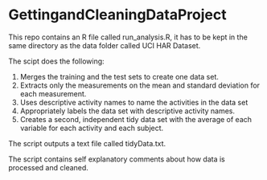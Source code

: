 GettingandCleaningDataProject
=============================

This repo contains an R file called run_analysis.R, it has to be kept in the same directory as the data folder called UCI HAR Dataset. 

The scipt does the following: 

1. Merges the training and the test sets to create one data set.
2. Extracts only the measurements on the mean and standard deviation for each measurement.
3. Uses descriptive activity names to name the activities in the data set
4. Appropriately labels the data set with descriptive activity names.
5. Creates a second, independent tidy data set with the average of each variable for each activity and each subject.

The script outputs a text file called tidyData.txt.

The script contains self explanatory comments about how data is processed and cleaned. 
